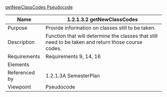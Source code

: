 [getNewClassCodes Pseudocode](/Logic/TeamTwoFiles/1.2.1.3.2getNewClassCodes.txt)

| Name | 1.2.1.3.2 getNewClassCodes |
| ----------- | ----------- |
| Purpose | Provide information on classes still to be taken. |
| Description | Function that will determine the classes that still need to be taken and return those course codes. |
| Requirements | Requirements 9, 14, 16 |
| Elements 
| Referenced by | 1.2.1.3A SemesterPlan |
| Viewpoint | Pseudocode |

